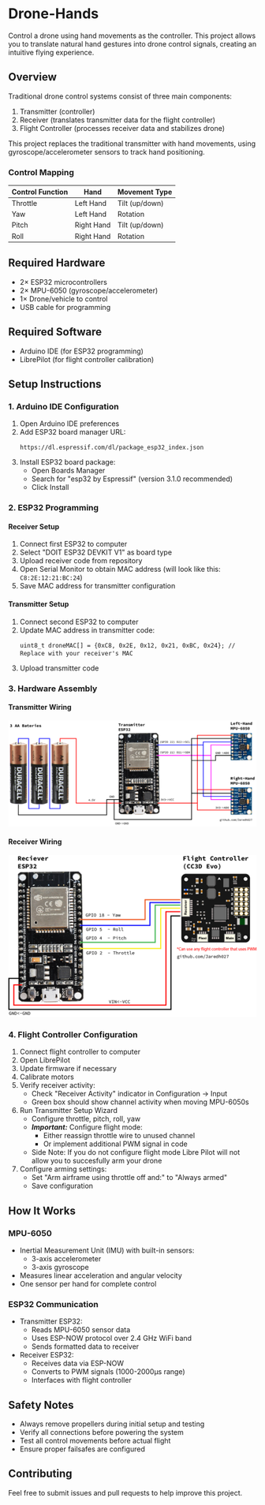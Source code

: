 # Drone-Hands

Control a drone using hand movements as the controller. This project allows you to translate natural hand gestures into drone control signals, creating an intuitive flying experience.

## Overview

Traditional drone control systems consist of three main components:
1. Transmitter (controller)
2. Receiver (translates transmitter data for the flight controller)
3. Flight Controller (processes receiver data and stabilizes drone)

This project replaces the traditional transmitter with hand movements, using gyroscope/accelerometer sensors to track hand positioning.

### Control Mapping

| Control Function | Hand | Movement Type |
|-----------------|------|---------------|
| Throttle | Left Hand | Tilt (up/down) |
| Yaw | Left Hand | Rotation |
| Pitch | Right Hand | Tilt (up/down) |
| Roll | Right Hand | Rotation |

## Required Hardware

- 2× ESP32 microcontrollers
- 2× MPU-6050 (gyroscope/accelerometer)
- 1× Drone/vehicle to control
- USB cable for programming

## Required Software

- Arduino IDE (for ESP32 programming)
- LibrePilot (for flight controller calibration)

## Setup Instructions

### 1. Arduino IDE Configuration

1. Open Arduino IDE preferences
2. Add ESP32 board manager URL:
   ```
   https://dl.espressif.com/dl/package_esp32_index.json
   ```
3. Install ESP32 board package:
   - Open Boards Manager
   - Search for "esp32 by Espressif" (version 3.1.0 recommended)
   - Click Install

### 2. ESP32 Programming

#### Receiver Setup
1. Connect first ESP32 to computer
2. Select "DOIT ESP32 DEVKIT V1" as board type
3. Upload receiver code from repository
4. Open Serial Monitor to obtain MAC address (will look like this: ```C8:2E:12:21:BC:24```)
5. Save MAC address for transmitter configuration

#### Transmitter Setup
1. Connect second ESP32 to computer
2. Update MAC address in transmitter code:
   ```
   uint8_t droneMAC[] = {0xC8, 0x2E, 0x12, 0x21, 0xBC, 0x24}; // Replace with your receiver's MAC
   ```
3. Upload transmitter code

### 3. Hardware Assembly

#### Transmitter Wiring
![Transmitter Diagram](images/transmitter.png)

#### Receiver Wiring
![Receiver Diagram](images/reciever.png)

### 4. Flight Controller Configuration

1. Connect flight controller to computer
2. Open LibrePilot
3. Update firmware if necessary
4. Calibrate motors
5. Verify receiver activity:
   - Check "Receiver Activity" indicator in Configuration → Input
   - Green box should show channel activity when moving MPU-6050s
6. Run Transmitter Setup Wizard
   - Configure throttle, pitch, roll, yaw
   - ***Important:*** Configure flight mode:
       - Either reassign throttle wire to unused channel
       - Or implement additional PWM signal in code
   - Side Note: If you do not configure flight mode Libre Pilot will not allow you to succesfully arm your drone
8. Configure arming settings:
   - Set "Arm airframe using throttle off and:" to "Always armed"
   - Save configuration

## How It Works

### MPU-6050
- Inertial Measurement Unit (IMU) with built-in sensors:
  - 3-axis accelerometer
  - 3-axis gyroscope
- Measures linear acceleration and angular velocity
- One sensor per hand for complete control

### ESP32 Communication
- Transmitter ESP32:
  - Reads MPU-6050 sensor data
  - Uses ESP-NOW protocol over 2.4 GHz WiFi band
  - Sends formatted data to receiver
- Receiver ESP32:
  - Receives data via ESP-NOW
  - Converts to PWM signals (1000-2000µs range)
  - Interfaces with flight controller

## Safety Notes

- Always remove propellers during initial setup and testing
- Verify all connections before powering the system
- Test all control movements before actual flight
- Ensure proper failsafes are configured

## Contributing

Feel free to submit issues and pull requests to help improve this project.
